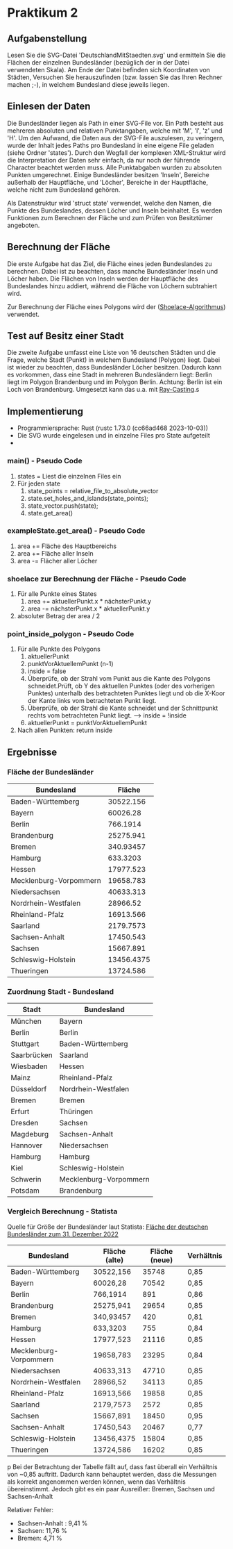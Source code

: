 # Praktikum 2

## Aufgabenstellung
Lesen Sie die SVG-Datei 'DeutschlandMitStaedten.svg' und ermitteln Sie die Flächen der einzelnen Bundesländer (bezüglich der in der Datei verwendeten Skala). Am Ende der Datei befinden sich Koordinaten von Städten, Versuchen Sie herauszufinden (bzw. lassen Sie das Ihren Rechner machen ;-), in welchem Bundesland diese jeweils liegen.

## Einlesen der Daten
Die Bundesländer liegen als Path in einer SVG-File vor. Ein Path besteht aus mehreren absoluten und relativen Punktangaben, welche mit 'M', 'l', 'z' und 'H'. Um den Aufwand, die Daten aus der SVG-File auszulesen, zu veringern, wurde der Inhalt jedes Paths pro Bundesland in eine eigene File geladen (siehe Ordner 'states'). Durch den Wegfall der komplexen XML-Struktur wird die Interpretation der Daten sehr einfach, da nur noch der führende Character beachtet werden muss. Alle Punktabgaben wurden zu absoluten Punkten umgerechnet. Einige Bundesländer besitzen 'Inseln', Bereiche außerhalb der Hauptfläche, und 'Löcher', Bereiche in der Hauptfläche, welche nicht zum Bundesland gehören.

Als Datenstruktur wird 'struct state' verwendet, welche den Namen, die Punkte des Bundeslandes, dessen Löcher und Inseln beinhaltet. Es werden Funktionen zum Berechnen der Fläche und zum Prüfen von Besitztümer angeboten.

## Berechnung der Fläche
Die erste Aufgabe hat das Ziel, die Fläche eines jeden Bundeslandes zu berechnen. Dabei ist zu beachten, dass manche Bundesländer Inseln und Löcher haben. Die Flächen von Inseln werden der Hauptfläche des Bundeslandes hinzu addiert, während die Fläche von Löchern subtrahiert wird.

Zur Berechnung der Fläche eines Polygons wird der ([Shoelace-Algorithmus](https://www.101computing.net/the-shoelace-algorithm/)) verwendet. 

## Test auf Besitz einer Stadt
Die zweite Aufgabe umfasst eine Liste von 16 deutschen Städten und die Frage, welche Stadt (Punkt) in welchem Bundesland (Polygon) liegt. Dabei ist wieder zu beachten, dass Bundesländer Löcher besitzen. Dadurch kann es vorkommen, dass eine Stadt in mehreren Bundesländern liegt: Berlin liegt im Polygon Brandenburg und im Polygon Berlin. Achtung: Berlin ist ein Loch von Brandenburg. Umgesetzt kann das u.a. mit [Ray-Casting](http://www.philliplemons.com/posts/ray-casting-algorithm).s


## Implementierung
- Programmiersprache: Rust (rustc 1.73.0 (cc66ad468 2023-10-03))
- Die SVG wurde eingelesen und in einzelne Files pro State aufgeteilt
- 
### main() - Pseudo Code
1. states = Liest die einzelnen Files ein
2. Für jeden state
   1. state_points = relative_file_to_absolute_vector
   2. state.set_holes_and_islands(state_points);
   3. state_vector.push(state);
   4. state.get_area()

### exampleState.get_area() - Pseudo Code
1. area += Fläche des Hauptbereichs
2. area += Fläche aller Inseln
3. area -= Flächer aller Löcher

### shoelace zur Berechnung der Fläche - Pseudo Code
1. Für alle Punkte eines States
   1. area += aktuellerPunkt.x * nächsterPunkt.y
   2. area -= nächsterPunkt.x * aktuellerPunkt.y
2. absoluter Betrag der area / 2

### point_inside_polygon - Pseudo Code
1. Für alle Punkte des Polygons
   1. aktuellerPunkt
   2. punktVorAktuellemPunkt (n-1)
   3. inside = false
   4. Überprüfe, ob der Strahl vom Punkt aus die Kante des Polygons schneidet.Prüft, ob Y des aktuellen Punktes (oder des vorherigen Punktes) unterhalb des betrachteten Punktes liegt und ob die X-Koor der Kante links vom betrachteten Punkt liegt.
   5. Überprüfe, ob der Strahl die Kante schneidet und der Schnittpunkt rechts vom betrachteten Punkt liegt. --> inside = !inside
   6. aktuellerPunkt = punktVorAktuellemPunkt
2. Nach allen Punkten: return inside


## Ergebnisse

### Fläche der Bundesländer

| Bundesland               | Fläche     |
|--------------------------|------------|
| Baden-Württemberg        | 30522.156  |
| Bayern                   | 60026.28   |
| Berlin                   | 766.1914   |
| Brandenburg              | 25275.941  |
| Bremen                   | 340.93457  |
| Hamburg                  | 633.3203   |
| Hessen                   | 17977.523  |
| Mecklenburg-Vorpommern   | 19658.783  |
| Niedersachsen            | 40633.313  |
| Nordrhein-Westfalen      | 28966.52   |
| Rheinland-Pfalz          | 16913.566  |
| Saarland                 | 2179.7573  |
| Sachsen-Anhalt           | 17450.543  |
| Sachsen                  | 15667.891  |
| Schleswig-Holstein       | 13456.4375 |
| Thueringen               | 13724.586  |

### Zuordnung Stadt - Bundesland
| Stadt         | Bundesland           |
|---------------|----------------------|
| München       | Bayern               |
| Berlin        | Berlin               |
| Stuttgart     | Baden-Württemberg    |
| Saarbrücken   | Saarland             |
| Wiesbaden     | Hessen               |
| Mainz         | Rheinland-Pfalz      |
| Düsseldorf    | Nordrhein-Westfalen  |
| Bremen        | Bremen               |
| Erfurt        | Thüringen            |
| Dresden       | Sachsen              |
| Magdeburg     | Sachsen-Anhalt       |
| Hannover      | Niedersachsen        |
| Hamburg       | Hamburg              |
| Kiel          | Schleswig-Holstein   |
| Schwerin      | Mecklenburg-Vorpommern |
| Potsdam       | Brandenburg          |


### Vergleich Berechnung - Statista
Quelle für Größe der Bundesländer laut Statista: [ Fläche der deutschen Bundesländer zum 31. Dezember 2022 ](https://de.statista.com/statistik/daten/studie/154868/umfrage/flaeche-der-deutschen-bundeslaender/)    

| Bundesland                | Fläche (alte) | Fläche (neue) | Verhältnis |
|---------------------------|---------------|---------------|------------|
| Baden-Württemberg         | 30522,156     | 35748         | 0,85       |
| Bayern                    | 60026,28      | 70542         | 0,85       |
| Berlin                    | 766,1914      | 891           | 0,86       |
| Brandenburg               | 25275,941     | 29654         | 0,85       |
| Bremen                    | 340,93457     | 420           | 0,81       |
| Hamburg                   | 633,3203      | 755           | 0,84       |
| Hessen                    | 17977,523     | 21116         | 0,85       |
| Mecklenburg-Vorpommern    | 19658,783     | 23295         | 0,84       |
| Niedersachsen             | 40633,313     | 47710         | 0,85       |
| Nordrhein-Westfalen       | 28966,52      | 34113         | 0,85       |
| Rheinland-Pfalz           | 16913,566     | 19858         | 0,85       |
| Saarland                  | 2179,7573     | 2572          | 0,85       |
| Sachsen                   | 15667,891     | 18450         | 0,95       |
| Sachsen-Anhalt            | 17450,543     | 20467         | 0,77       |
| Schleswig-Holstein        | 13456,4375    | 15804         | 0,85       |
| Thueringen                | 13724,586     | 16202         | 0,85       |
p
Bei der Betrachtung der Tabelle fällt auf, dass fast überall ein Verhältnis von ~0,85 auftritt. Dadurch kann behauptet werden, dass die Messungen als korrekt angenommen werden können, wenn das Verhältnis übereinstimmt. Jedoch gibt es ein paar Ausreißer: Bremen, Sachsen und Sachsen-Anhalt

Relativer Fehler:
- Sachsen-Anhalt : 9,41 %
- Sachsen: 11,76 %
- Bremen: 4,71 %